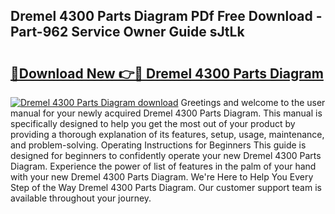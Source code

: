 ## Dremel 4300 Parts Diagram PDf Free Download - Part-962 Service Owner Guide sJtLk

# <h2><a href="http://dfukxcu.blite.top/?on=Dremel+4300+Parts+Diagram">🔗Download New 👉🔴 Dremel 4300 Parts Diagram</a></h2>

[![Dremel 4300 Parts Diagram download](https://i.imgur.com/lujVjoI.png)](http://dfukxcu.blite.top/?on=Dremel+4300+Parts+Diagram)
Greetings and welcome to the user manual for your newly acquired Dremel 4300 Parts Diagram. This manual is specifically designed to help you get the most out of your product by providing a thorough explanation of its features, setup, usage, maintenance, and problem-solving. Operating Instructions for Beginners This guide is designed for beginners to confidently operate your new Dremel 4300 Parts Diagram. Experience the power of list of features in the palm of your hand with your new Dremel 4300 Parts Diagram. We're Here to Help You Every Step of the Way Dremel 4300 Parts Diagram. Our customer support team is available throughout your journey.
